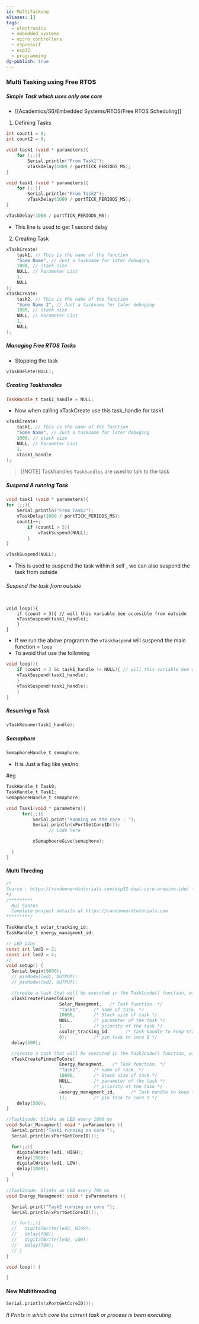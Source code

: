 ```yaml
---
id: MultiTasking
aliases: []
tags:
  - electronics
  - embedded_systems
  - micro_controllers
  - espressif
  - esp32
  - programming
dg-publish: true
---
```

### Multi Tasking using Free RTOS

##### Simple Task which uses only one core

- [[Academics/S6/Embedded Systems/RTOS/Free RTOS  Scheduling]]

1. Defining Tasks

```c
int count1 = 0;
int count2 = 0;

void task1 (void * parameters){
	for (;;){
		Serial.println("From Task1");
		vTaskDelay(1000 / portTICK_PERIODS_MS);
}

void task1 (void * parameters){
	for (;;){
		Serial.println("From Task2");
		vTaskDelay(1000 / portTICK_PERIODS_MS);
}

```

```c
vTaskDelay(1000 / portTICK_PERIODS_MS);

```

- This line is used to get 1 second delay

2. Creating Task

```c
xTaskCreate(
	task1, // This is the name of the function
	"Some Name", // Just a taskname for later debuging
	1000, // stack size
	NULL, // Parameter List
	1,
	NULL
);
xTaskCreate(
	task2, // This is the name of the function
	"Some Name 2", // Just a taskname for later debuging
	1000, // stack size
	NULL, // Parameter List
	1,
	NULL
);

```

##### Managing Free RTOS Tasks

- Stopping the task

```c
vTaskDelete(NULL);

```

##### Creating Taskhandles

```cpp
TaskHandle_t task1_handle = NULL;

```

- Now when calling xTaskCreate use this task_handle for task1

```c
xTaskCreate(
	task1, // This is the name of the function
	"Some Name", // Just a taskname for later debuging
	1000, // stack size
	NULL, // Parameter List
	1,
	&task1_handle
);

```

> [!NOTE] Taskhandles
> `Taskhandles` are used to talk to the task

##### Suspend A running Task

```c
void task1 (void * parameters){
for (;;){
	Serial.println("From Task2");
	vTaskDelay(1000 / portTICK_PERIODS_MS);
	count1++;
		if (count1 > 3){
			vTaskSuspend(NULL);
		}
}

```

```c
vTaskSuspend(NULL);

```

- This is used to suspend the task within it self , we can also suspend the task from outside

###### Suspend the task from outside

```

void loop(){
    if (count > 3){ // will this variable bee accesible from outside
	vTaskSuspend(task1_handle);
	}
}

```

- If we run the above programm the `vTaskSuspend` will suspend the main function = `loop`
- To avoid that use the following

```c
void loop(){
    if (count > 3 && task1_handle != NULL){ // will this variable bee accesible from outside
	vTaskSuspend(task1_handle);
	}
	vTaskSuspend(task1_handle);
	}
}

```

##### Resuming a Task

```cpp
vTaskResume(task1_handle);

```

##### Semaphore

```c
SemaphoreHandle_t semaphore;

```

- It is Just a flag like yes/no

#eg

```c
TaskHandle_t Task0;
TaskHandle_t Task1;
SemaphoreHandle_t semaphore;

void Task1(void * parameters){
      for(;;){
          Serial.print("Running on the core : ");
          Serial.println(xPortGetCoreID());
                // Code here

          xSemaphoereGive(semaphore);

  }
}

```

#### Multi Threding

```c
/*
Source : https://randomnerdtutorials.com/esp32-dual-core-arduino-ide/ */
*/
/*********
  Rui Santos
  Complete project details at https://randomnerdtutorials.com
*********/

TaskHandle_t solar_tracking_id;
TaskHandle_t energy_managment_id;

// LED pins
const int led1 = 2;
const int led2 = 4;
//
void setup() {
  Serial.begin(9600);
  // pinMode(led1, OUTPUT);
  // pinMode(led2, OUTPUT);

  //create a task that will be executed in the Task1code() function, with priority 1 and executed on core 0
  xTaskCreatePinnedToCore(
                    Solar_Managment,   /* Task function. */
                    "Task1",     /* name of task. */
                    10000,       /* Stack size of task */
                    NULL,        /* parameter of the task */
                    1,           /* priority of the task */
                    &solar_tracking_id,      /* Task handle to keep track of created task */
                    0);          /* pin task to core 0 */
  delay(500);

  //create a task that will be executed in the Task2code() function, with priority 1 and executed on core 1
  xTaskCreatePinnedToCore(
                    Energy_Managment,   /* Task function. */
                    "Task2",     /* name of task. */
                    10000,       /* Stack size of task */
                    NULL,        /* parameter of the task */
                    1,           /* priority of the task */
                    &energy_managment_id,      /* Task handle to keep track of created task */
                    1);          /* pin task to core 1 */
    delay(500);
}

//Task1code: blinks an LED every 1000 ms
void Solar_Managment( void * pvParameters ){
  Serial.print("Task1 running on core ");
  Serial.println(xPortGetCoreID());

  for(;;){
    digitalWrite(led1, HIGH);
    delay(1000);
    digitalWrite(led1, LOW);
    delay(1000);
  }
}

//Task2code: blinks an LED every 700 ms
void Energy_Managment( void * pvParameters ){

  Serial.print("Task2 running on core ");
  Serial.println(xPortGetCoreID());

  // for(;;){
  //   digitalWrite(led2, HIGH);
  //   delay(700);
  //   digitalWrite(led2, LOW);
  //   delay(700);
  // }
}

void loop() {

}

```

#### New Multithreading

```cpp
Serial.println(xPortGetCoreID());

```

_It Prints in which core the current task or process is been executing_
